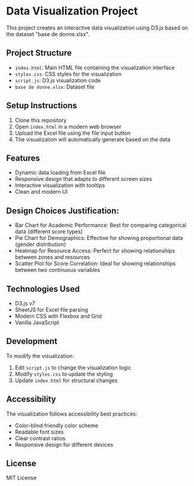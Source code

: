 # Data Visualization Project

This project creates an interactive data visualization using D3.js based on the dataset "base de donne.xlsx".

## Project Structure

- `index.html`: Main HTML file containing the visualization interface
- `styles.css`: CSS styles for the visualization
- `script.js`: D3.js visualization code
- `base de donne.xlsx`: Dataset file

## Setup Instructions

1. Clone this repository
2. Open `index.html` in a modern web browser
3. Upload the Excel file using the file input button
4. The visualization will automatically generate based on the data

## Features

- Dynamic data loading from Excel file
- Responsive design that adapts to different screen sizes
- Interactive visualization with tooltips
- Clean and modern UI

## Design Choices Justification:
- Bar Chart for Academic Performance: Best for comparing categorical data (different score types)
- Pie Chart for Demographics: Effective for showing proportional data (gender distribution)
- Heatmap for Resource Access: Perfect for showing relationships between zones and resources
- Scatter Plot for Score Correlation: Ideal for showing relationships between two continuous variables


## Technologies Used

- D3.js v7
- SheetJS for Excel file parsing
- Modern CSS with Flexbox and Grid
- Vanilla JavaScript

## Development

To modify the visualization:

1. Edit `script.js` to change the visualization logic
2. Modify `styles.css` to update the styling
3. Update `index.html` for structural changes

## Accessibility

The visualization follows accessibility best practices:
- Color-blind friendly color scheme
- Readable font sizes
- Clear contrast ratios
- Responsive design for different devices

## License

MIT License
